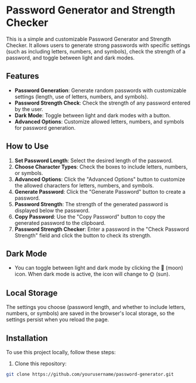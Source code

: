 # Password Generator and Strength Checker

This is a simple and customizable Password Generator and Strength Checker. It allows users to generate strong passwords with specific settings (such as including letters, numbers, and symbols), check the strength of a password, and toggle between light and dark modes.

## Features

- **Password Generation**: Generate random passwords with customizable settings (length, use of letters, numbers, and symbols).
- **Password Strength Check**: Check the strength of any password entered by the user.
- **Dark Mode**: Toggle between light and dark modes with a button.
- **Advanced Options**: Customize allowed letters, numbers, and symbols for password generation.

## How to Use

1. **Set Password Length**: Select the desired length of the password.
2. **Choose Character Types**: Check the boxes to include letters, numbers, or symbols.
3. **Advanced Options**: Click the "Advanced Options" button to customize the allowed characters for letters, numbers, and symbols.
4. **Generate Password**: Click the "Generate Password" button to create a password.
5. **Password Strength**: The strength of the generated password is displayed below the password.
6. **Copy Password**: Use the "Copy Password" button to copy the generated password to the clipboard.
7. **Password Strength Checker**: Enter a password in the "Check Password Strength" field and click the button to check its strength.

## Dark Mode

- You can toggle between light and dark mode by clicking the 🌙 (moon) icon. When dark mode is active, the icon will change to 🌞 (sun).

## Local Storage

The settings you choose (password length, and whether to include letters, numbers, or symbols) are saved in the browser's local storage, so the settings persist when you reload the page.

## Installation

To use this project locally, follow these steps:

1. Clone this repository:

```bash
git clone https://github.com/yourusername/password-generator.git
